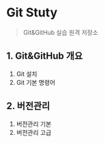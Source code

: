 # Git Stuty
>Git&GitHub 실습 원격 저장소

## 1. Git&GitHub 개요
1) Git 설치
2) Git 기본 명령어

## 2. 버전관리
1) 버전관리 기본
2) 버전관리 고급
